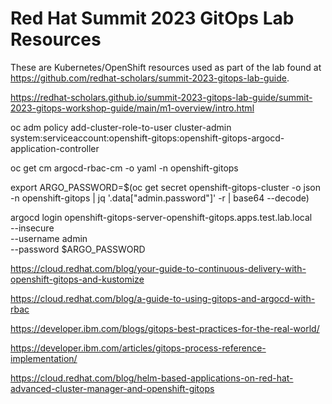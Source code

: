 # Red Hat Summit 2023 GitOps Lab Resources

These are Kubernetes/OpenShift resources used as part of the lab found at https://github.com/redhat-scholars/summit-2023-gitops-lab-guide.

https://redhat-scholars.github.io/summit-2023-gitops-lab-guide/summit-2023-gitops-workshop-guide/main/m1-overview/intro.html


oc adm policy add-cluster-role-to-user cluster-admin system:serviceaccount:openshift-gitops:openshift-gitops-argocd-application-controller

oc get cm argocd-rbac-cm -o yaml -n openshift-gitops


export ARGO_PASSWORD=$(oc get secret openshift-gitops-cluster -o json -n openshift-gitops | jq '.data["admin.password"]' -r | base64 --decode)

argocd login openshift-gitops-server-openshift-gitops.apps.test.lab.local \
--insecure \
--username admin \
--password $ARGO_PASSWORD


https://cloud.redhat.com/blog/your-guide-to-continuous-delivery-with-openshift-gitops-and-kustomize


https://cloud.redhat.com/blog/a-guide-to-using-gitops-and-argocd-with-rbac



https://developer.ibm.com/blogs/gitops-best-practices-for-the-real-world/

https://developer.ibm.com/articles/gitops-process-reference-implementation/



https://cloud.redhat.com/blog/helm-based-applications-on-red-hat-advanced-cluster-manager-and-openshift-gitops